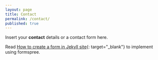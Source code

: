 ```yaml
---
layout: page
title: Contact
permalink: /contact/
published: true
---
```



Insert your **contact** details or a contact form here.

Read [How to create a form in Jekyll site](http://blog.webjeda.com/jekyll-contact-form/){: target="_blank"} to implement using formspree.
